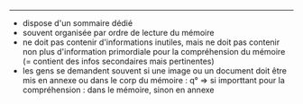 


--------------------------------

- dispose d'un sommaire dédié
- souvent organisée par ordre de lecture du mémoire
- ne doit pas contenir d'informations inutiles, mais ne doit pas contenir non plus d'information primordiale pour la compréhension du mémoire (= contient des infos secondaires mais pertinentes)
- les gens se demandent souvent si une image ou un document doit être mis en annexe ou dans le corp du mémoire : q° => si importtant pour la compréhension : dans le mémoire, sinon en annexe